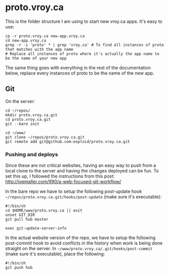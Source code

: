 # proto.vroy.ca

This is the folder structure I am using to start new vroy.ca apps. It's easy to use:

    cp -r proto.vroy.ca new-app.vroy.ca
    cd new-app.vroy.ca
    grep -r -i 'proto' * | grep 'vroy.ca' # To find all instances of proto that matches with the app name
    # Replace all instances of proto where it's actually the app name to be the name of your new app
    
The same thing goes with everything in the rest of the documentation below, replace every instances of proto to be the name of the new app.

## Git

On the server:

    cd ~/repos/
    mkdir proto.vroy.ca.git
    cd proto.vroy.ca.git
    git --bare init

    cd ~/www/
    git clone ~/repos/proto.vroy.ca.git
    git remote add git@github.com:exploid/proto.vroy.ca.git

### Pushing and deploys

Since these are not critical websites, having an easy way to push from a local clone to the server and having the changes deployed can be fun. To set this up, I followed the instructions from this post: http://joemaller.com/990/a-web-focused-git-workflow/

In the bare repo we have to setup the following post-update hook `~/repos/proto.vroy.ca.git/hooks/post-update` (make sure it's executable):

    #!/bin/sh
    cd $HOME/www/proto.vroy.ca || exit
    unset GIT_DIR
    git pull hub master

    exec git-update-server-info

In the actual website version of the repo, we have to setup the following post-commit hook to avoid conflicts in the history when work is being done straight on the server. In `~/www/proto.vroy.ca/.git/hooks/post-commit` (make sure it's executable), place the following:

    #!/bin/sh
    git push hub
